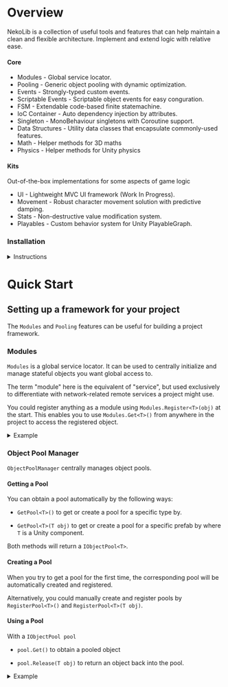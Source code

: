 # Overview

NekoLib is a collection of useful tools and features that can help maintain a clean and flexible architecture. Implement and extend logic with relative ease.

#### Core

- Modules - Global service locator.
- Pooling - Generic object pooling with dynamic optimization.
- Events - Strongly-typed custom events.
- Scriptable Events - Scriptable object events for easy conguration.
- FSM - Extendable code-based finite statemachine.
- IoC Container - Auto dependency injection by attributes.
- Singleton - MonoBehaviour singletons with Coroutine support.
- Data Structures - Utility data classes that encapsulate commonly-used features.
- Math - Helper methods for 3D maths
- Physics - Helper methods for Unity physics

#### Kits
Out-of-the-box implementations for some aspects of game logic
- UI - Lightweight MVC UI framework (Work In Progress).
- Movement - Robust character movement solution with predictive damping.
- Stats - Non-destructive value modification system.
- Playables - Custom behavior system for Unity PlayableGraph.

### Installation

<details>
  <summary>Instructions</summary>

#### Installing via Git URL 
(soon)
#### Installing the old way
Place the source files into your project's assets folder.
</details>

# Quick Start

## Setting up a framework for your project
The `Modules` and `Pooling` features can be useful for building a project framework.

### Modules
`Modules` is a global service locator. It can be used to centrally initialize and manage stateful objects you want global access to. 

The term "module" here is the equivalent of "service", but used exclusively to differentiate with network-related remote services a project might use.

You could register anything as a module using `Modules.Register<T>(obj)` at the start. This enables you to use `Modules.Get<T>()` from anywhere in the project to access the registered object.

<details>
  <summary>Example</summary>

In the initial scene, we have a singleton MonoBehaviour `GameEngine` which will register global objects that will be used in the project.

```Csharp  
    // Main game manager singleton.
    [DefaultExecutionOrder(-1)]
    public class GameEngine : MonoBehaviour
    {
        [SerializeField] private UIRoot _uiRoot;
        [SerializeField] private Rewired.InputManager _inputManagerPrefab;

        protected override void Awake()
        {
            base.Awake();

            // Registers an existing MonoBehaviour to make it globally accessible.
            Modules.Register<UIRoot>(_uiRoot);

            // Registers a MonoBehaviour from a manually instantiated instance.
            Modules.RegisterModule<Rewired.InputManager>(
                GameObject.Instantiate(_inputManagerPrefab)
                );
   
            // Registers a MonoBehaviour to an interface.
            // Because no instance is provided,
            // automatically instantiates a new gameobject for it.
            Modules.RegisterModule<IObjectPoolManager, ObjectPoolManager>();

            // Registers self.
            Modules.Register<GameEngine>(this);
        }

    }
```
</details>

### Object Pool Manager
`ObjectPoolManager` centrally manages object pools.

#### Getting a Pool
You can obtain a pool automatically by the following ways:

- `GetPool<T>()` to get or create a pool for a specific type by. 

- `GetPool<T>(T obj)` to get or create a pool for a specific prefab by where `T` is a Unity component.  

Both methods will return a `IObjectPool<T>`.

#### Creating a Pool
When you try to get a pool for the first time, the corresponding pool will be automatically created and registered. 

Alternatively, you could manually create and register pools by `RegisterPool<T>()` and `RegisterPool<T>(T obj)`.

#### Using a Pool
With a `IObjectPool pool`

- `pool.Get()` to obtain a pooled object

- `pool.Release(T obj)` to return an object back into the pool.

<details>
  <summary>Example</summary>

A global object pool manager has already been created by `Modules.RegisterModule<IObjectPoolManager, ObjectPoolManager>()`.

Here, `BulletFactory` class uses an object pool manager to create pooled bullet instances from a prefab.

`Bullet` is a MonoBehaviour component attached to the root gameobject of a bullet prefab.

```Csharp
    public static class BulletFactory
    {
        ObjectPoolManager PoolManager => Modules.GetModule<IObjectPoolManager>();

        public static Bullet Instantiate(Bullet prefab, BulletConfig cfg,
        Vector3 origin, Vector3 direction, LayerMask layerMask = default)
        {
            IObjectPool<Bullet> pool = PoolManager.GetPool(prefab);
            Bullet bullet = pool.Get();
            bullet.Init(cfg, origin, direction, layerMask, pool);
            return bullet;
        }
    }
```
</details>